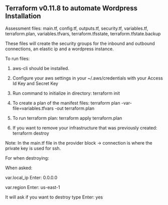 
Terraform v0.11.8 to automate Wordpress Installation
----------------------

Assessment files: 
main.tf,
config.tf,
outputs.tf,
security.tf,
variables.tf,
terraform.plan,
variables.tfvars,
terraform.tfsstate,
terraform.tfstate.backup


These files will create the security groups for the inbound and outbound connections, an elastic ip and a wordpress instance.

To run files:

1. aws-cli should be installed.  

2. Configure your aws settings in your ~/.aws/credentials with your Access Id Key and Secret Key 

3. Run command to initialize in directory: 
terraform init 

4. To create a plan of the manifest files:
terraform plan -var-file=variables.tfvars -out terraform.plan

5. To run terraform plan:
terraform apply terraform.plan

6. If you want to remove your infrastructure that was previously created:
terraform destroy

Note: In the main.tf file in the provider block -> connection is where the private key is used for ssh. 

For when destroying:

When asked:

var.local_ip
Enter:
0.0.0.0

var.region
Enter:
us-east-1

It will ask if you want to destroy type
Enter: 
yes


